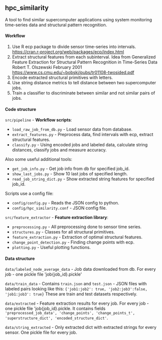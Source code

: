 ## hpc_similarity
A tool to find similar supercomputer applications using system monitoring time-series data and structural pattern recognition.


#### Workflow
1. Use R ecp package to divide sensor time-series into intervals.
https://cran.r-project.org/web/packages/ecp/index.html
2. Extract structural features from each subinterval. Idea from Generalized Feature Extraction 
for Structural Pattern Recognition in Time-Series Data Robert T. Olszewski February 2001
https://www.cs.cmu.edu/~bobski/pubs/tr01108-twosided.pdf
3. Encode extracted structural primitives with letters. 
4. Use string distance metrics to tell distance between two supercomputer jobs.
5. Train a classifier to discriminate between similar and not similar pairs of jobs.


#### Code structure
`src/pipeline` - **Workflow scripts**:
* `load_raw_job_from_db.py` - Load sensor data from database.
* `extract_features.py` - Preprocess data, find intervals with ecp, extract structural features.
* `classify.py` - Using encoded jobs and labeled data, calculate string distances, classify jobs and measure accuracy.

Also some useful additional tools:
* `get_job_info.py` - Get job info from db for specified job_id.
* `show_last_jobs.py` - Show 10 last jobs of specified length.
* `read_job_string_dict.py` - Show extracted string features for specified job_id.

Scripts use a config file:
* `config/config.py` - Reads the JSON config to python.
* `config/hpc_similarity.conf` - JSON config file.


`src/feature_extractor` - **Feature extraction library**:
* `preprocessing.py` - All preprocessing done to sensor time series.
* `structures.py` - Classes for all structural primitives.
* `feature_extraction.py` - Extraction of optimal structural features.
* `change_point_detection.py` - Finding change points with ecp.
* `plotting.py` - Useful plotting functions.


#### Data structure

`data/labeled_node_average_data` - Job data downloaded from db. For every job - one pickle file 'job{job_id}.pickle'

`data/train_data` - Contains `train.json` and `test.json` - JSON files with labeled pairs looking like this:
`{'job1:job2': true, 'job2:job3':false, 'job1:job3': true}`
These are train and test datasets respectively.

`data/extracted` - Feature extraction results for every job. For every job - one pickle file 'job{job_id}.pickle.
It contains fields `'preprocessed_job_data', 'change_points', 'change_points_t', 'superstructure_dict', 'encoded_structure_dict'`.

`data/string_extracted` - Only extracted dict with extracted strings for every sensor. One pickle file for every job.
